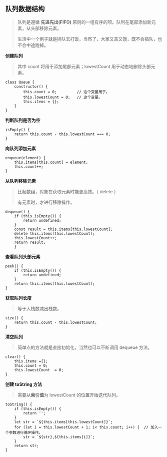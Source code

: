 ## 队列数据结构  
> 队列是遵循 **先进先出(FIFO)** 原则的一组有序的项。队列在尾部添加新元素，从头部移除元素。  
> 
> 生活中一个例子就是排队去打饭，当然了，大家又乖又饿，既不会插队，也不会中途跑掉。  

**创建队列**  
> 其中 count 将用于添加尾部元素；lowestCount 用于动态地删除头部元素。
```
class Queue {
    constructor() {
        this.count = 0;         // 这个变量用于。
        this.lowestCount = 0;   // 这个变量。
        this.items = {};
    }
}  
```  
**判断队列是否为空**   
```
isEmpty() {
    return this.count - this.lowestCount === 0;
}
```   
**向队列添加元素**  
```
enqueue(element) {
    this.items[this.count] = element;
    this.count++;
}
```  
**从队列移除元素**  
>  比起数组，对象在获取元素时能更高效。（ delete ）  
>  
> 有元素时，才进行移除操作。
```
dequeue() {
    if (this.isEmpty()) {
        return undefined;
    }
    const result = this.items[this.lowestCount];
    delete this.items[this.lowestCount];
    this.lowestCount++;
    return result;
    }
```  
**查看队列头部元素**  
```
peek() {
    if (this.isEmpty()) {
        return undefined;
    }
    return this.items[this.lowestCount];
}
```  
**获取队列长度**  
> 等于入栈数减出栈数。
```
size() {
    return this.count - this.lowestCount;
}
```  
**清空队列**  
> 简单点的方法就是直接初始化，当然也可以不断调用 dequeue 方法。
```
clear() {
    this.items ={};
    this.count = 0;
    this.lowestCount  = 0;
}
```  
**创建 toString 方法**  
> 需要从**索引值**为 lowestCount 的位置开始迭代队列。
```
toString() {
    if (this.isEmpty()) {
        return '';
    }
    let str = `${this.items[this.lowestCount]}`;
    for (let i = this.lowestCount + 1; i< this.count; i++) {  // 加入一个参数进行循环操作。
        str = `${str},${this.items[i]}`;
    }
    return str;
}
```  



 

